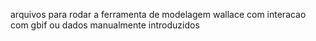 arquivos para rodar a ferramenta de modelagem wallace com interacao com gbif ou dados manualmente introduzidos
